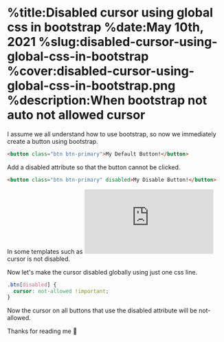 %title:Disabled cursor using global css in bootstrap
%date:May 10th, 2021
%slug:disabled-cursor-using-global-css-in-bootstrap
%cover:disabled-cursor-using-global-css-in-bootstrap.png
%description:When bootstrap not auto not allowed cursor
==========

I assume we all understand how to use bootstrap, so now we immediately create a button using bootstrap.

```html
<button class="btn btn-primary">My Default Button!</button>
```

Add a disabled attribute so that the button cannot be clicked.

```html
<button class="btn btn-primary" disabled>My Disable Button!</button>
```

In some templates such as ![stisla](https://demo.getstisla.com/bootstrap-buttons.html) cursor is not disabled.

Now let's make the cursor disabled globally using just one css line.

```css
.btn[disabled] {
  cursor: not-allowed !important;
}
```

Now the cursor on all buttons that use the disabled attribute will be not-allowed.

Thanks for reading me 💞
